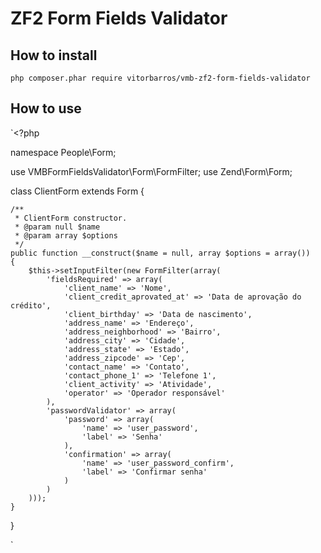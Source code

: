 # ZF2 Form Fields Validator

## How to install
`php composer.phar require vitorbarros/vmb-zf2-form-fields-validator`

## How to use

`<?php

namespace People\Form;

use VMBFormFieldsValidator\Form\FormFilter;
use Zend\Form\Form;

class ClientForm extends Form
{

    /**
     * ClientForm constructor.
     * @param null $name
     * @param array $options
     */
    public function __construct($name = null, array $options = array())
    {
        $this->setInputFilter(new FormFilter(array(
            'fieldsRequired' => array(
                'client_name' => 'Nome',
                'client_credit_aprovated_at' => 'Data de aprovação do crédito',
                'client_birthday' => 'Data de nascimento',
                'address_name' => 'Endereço',
                'address_neighborhood' => 'Bairro',
                'address_city' => 'Cidade',
                'address_state' => 'Estado',
                'address_zipcode' => 'Cep',
                'contact_name' => 'Contato',
                'contact_phone_1' => 'Telefone 1',
                'client_activity' => 'Atividade',
                'operator' => 'Operador responsável'
            ),
            'passwordValidator' => array(
                'password' => array(
                    'name' => 'user_password',
                    'label' => 'Senha'
                ),
                'confirmation' => array(
                    'name' => 'user_password_confirm',
                    'label' => 'Confirmar senha'
                )
            )
        )));
    }
}


`
